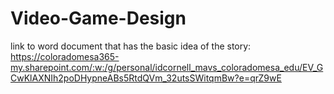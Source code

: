 # Video-Game-Design
link to word document that has the basic idea of the story: https://coloradomesa365-my.sharepoint.com/:w:/g/personal/idcornell_mavs_coloradomesa_edu/EV_GCwKlAXNIh2poDHypneABs5RtdQVm_32utsSWitqmBw?e=qrZ9wE
